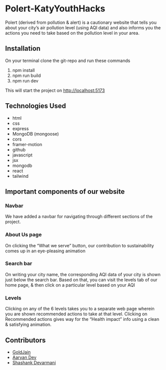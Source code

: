 # Polert-KatyYouthHacks
Polert (derived from pollution & alert) is a cautionary website that tells you about your city’s air pollution level (using AQI data) and also informs you the actions you need to take based on the pollution level in your area.

## Installation

On your terminal clone the git-repo and run these commands

1. npm install
2. npm run build
3. npm run dev

This will start the project on [http://localhost:5173](http://localhost:5173/)

## Technologies Used

- html
- css
- express
- MongoDB (mongoose)
- cors
- framer-motion
- github
- javascript
- jsx
- mongodb
- react
- tailwind

## Important components of our website

### Navbar

We have added a navbar for navigating through different sections of the project.

### About Us page

On clicking the “What we serve” button, our contribution to sustainability comes up in an eye-pleasing animation

### Search bar

On writing your city name, the corresponding AQI data of your city is shown just below the search bar. 
Based on that, you can visit the levels tab of our home page, & then click on a particular level based on your AQI

### Levels

Clicking on any of the 6 levels takes you to a separate web page wherein you are shown recommended actions to take at that level.
Clicking on Recommended actions gives way for the “Health impact” info using a clean & satisfying animation.

## Contributors

* [GoldJain](https://github.com/SiddharthPalod)
* [Aaryan Dev](https://github.com/Aaryan-Ajith-Dev)
* [Shashank Devarmani](https://github.com/standing-on-giants)
